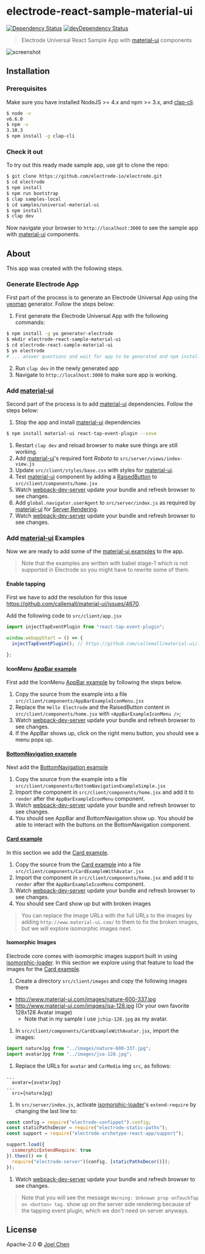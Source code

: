 # electrode-react-sample-material-ui

[![Dependency Status][daviddm-image]][daviddm-url] [![devDependency Status][daviddm-dev-image]][daviddm-dev-url]

> Electrode Universal React Sample App with [material-ui] components

![screenshot][screenshot]

## Installation

### Prerequisites

Make sure you have installed NodeJS >= 4.x and npm >= 3.x, and [clap-cli].

```bash
$ node -v
v6.6.0
$ npm -v
3.10.3
$ npm install -g clap-cli
```

### Check it out

To try out this ready made sample app, use git to clone the repo:

```sh
$ git clone https://github.com/electrode-io/electrode.git
$ cd electrode
$ npm install
$ npm run bootstrap
$ clap samples-local
$ cd samples/universal-material-ui
$ npm install
$ clap dev
```

Now navigate your browser to `http://localhost:3000` to see the sample app with [material-ui] components.

## About

This app was created with the following steps.


### Generate Electrode App

First part of the process is to generate an Electrode Universal App using the [yeoman] generator.  Follow the steps below:

1. First generate the Electrode Universal App with the following commands:

```bash
$ npm install -g yo generator-electrode
$ mkdir electrode-react-sample-material-ui
$ cd electrode-react-sample-material-ui
$ yo electrode
# ... answer questions and wait for app to be generated and npm install completed ...
```

2. Run `clap dev` in the newly generated app
3. Navigate to `http://localhost:3000` to make sure app is working.

### Add [material-ui]

Second part of the process is to add [material-ui] dependencies.  Follow the steps below:

1. Stop the app and install [material-ui] dependencies

```bash
$ npm install material-ui react-tap-event-plugin --save
```

1. Restart `clap dev` and reload browser to make sure things are still working.
1. Add [material-ui]'s required font *Roboto* to `src/server/views/index-view.js`
1. Update `src/client/styles/base.css` with styles for [material-ui].
1. Test [material-ui] component by adding a [RaisedButton] to `src/client/components/home.jsx`
1. Watch [webpack-dev-server] update your bundle and refresh browser to see changes.
1. Add `global.navigator.userAgent` to `src/server/index.js` as required by [material-ui] for [Server Rendering].
1. Watch [webpack-dev-server] update your bundle and refresh browser to see changes.

### Add [material-ui] Examples

Now we are ready to add some of the [material-ui examples] to the app.  

> Note that the examples are written with babel stage-1 which is not supported in Electrode so you might have to rewrite some of them.

#### Enable tapping

First we have to add the resolution for this issue https://github.com/callemall/material-ui/issues/4670.

Add the following code to `src/client/app.jsx`

```js
import injectTapEventPlugin from "react-tap-event-plugin";

window.webappStart = () => {
  injectTapEventPlugin(); // https://github.com/callemall/material-ui/issues/4670

};
```

#### IconMenu [AppBar example]

First add the IconMenu [AppBar example] by following the steps below.

1. Copy the source from the example into a file `src/client/components/AppBarExampleIconMenu.jsx`
2. Replace the `Hello Electrode` and the RaisedButton content in `src/client/components/home.jsx` with `<AppBarExampleIconMenu />`;
3. Watch [webpack-dev-server] update your bundle and refresh browser to see changes.
4. If the AppBar shows up, click on the right menu button, you should see a menu pops up.

#### [BottomNavigation example]

Next add the [BottomNavigation example]

1. Copy the source from the example into a file `src/client/components/BottomNavigationExampleSimple.jsx`
2. Import the component in `src/client/components/home.jsx` and add it to `render` after the `AppBarExampleIconMenu` component.
3. Watch [webpack-dev-server] update your bundle and refresh browser to see changes.
4. You should see AppBar and BottomNavigation show up.  You should be able to interact with the buttons on the BottomNavigation component.

#### [Card example]

In this section we add the [Card example].

1. Copy the source from the [Card example] into a file `src/client/components/CardExampleWithAvatar.jsx`
2. Import the component in `src/client/components/home.jsx` and add it to `render` after the `AppBarExampleIconMenu` component.
3. Watch [webpack-dev-server] update your bundle and refresh browser to see changes.
4. You should see Card show up but with broken images

> You can replace the image URLs with the full URLs to the images by adding `http://www.material-ui.com/` to them to fix the broken images, but we will explore isomorphic images next.

#### Isomorphic Images

Electrode core comes with isomorphic images support built in using [isomorphic-loader].  In this section we explore using that feature to load the images for the [Card example].

1. Create a directory `src/client/images` and copy the following images there
  - http://www.material-ui.com/images/nature-600-337.jpg
  - http://www.material-ui.com/images/jsa-128.jpg (Or your own favorite 128x128 Avatar image)
    - Note that in my sample I use `jchip-128.jpg` as my avatar.
1. In `src/client/components/CardExampleWithAvatar.jsx`, import the images:

  ```js
  import natureJpg from "../images/nature-600-337.jpg";
  import avatarJpg from "../images/jsa-128.jpg";
  ```

1. Replace the URLs for `avatar` and `CarMedia` img `src`, as follows:

```
...
  avatar={avatarJpg}
...
  src={natureJpg}
```

1. In `src/server/index.js`, activate [isomorphic-loader]'s `extend-require` by changing the last line to:

```js
const config = require("electrode-confippet").config;
const staticPathsDecor = require("electrode-static-paths");
const support = require("electrode-archetype-react-app/support");

support.load({
  isomorphicExtendRequire: true
}).then(() => {
  require("electrode-server")(config, [staticPathsDecor()]);
});

```

1. Watch [webpack-dev-server] update your bundle and refresh browser to see changes.

> Note that you will see the message `Warning: Unknown prop onTouchTap on <button> tag.` show up on the server side rendering because of the tapping event plugin, which we don't need on server anyways.

## License

Apache-2.0 © [Joel Chen](https://github.com/jchip)

[daviddm-image]: https://david-dm.org/electrode-io/electrode/status.svg?path=samples/universal-material-ui
[daviddm-url]: https://david-dm.org/electrode-io/electrode?path=samples/universal-material-ui
[daviddm-dev-image]:https://david-dm.org/electrode-io/electrode/dev-status.svg?path=samples/universal-material-ui
[daviddm-dev-url]:https://david-dm.org/electrode-io/electrode?path=samples/universal-material-ui?type-dev
[material-ui]: http://www.material-ui.com/
[RaisedButton]: http://www.material-ui.com/#/components/raised-button
[webpack-dev-server]: https://webpack.github.io/docs/webpack-dev-server.html
[Server Rendering]: http://www.material-ui.com/#/get-started/server-rendering
[clap-cli]: https://www.npmjs.com/package/clap-cli
[material-ui examples]: http://www.material-ui.com/#/components/app-bar
[AppBar example]:  http://www.material-ui.com/#/components/app-bar
[BottomNavigation example]: http://www.material-ui.com/#/components/bottom-navigation
[yeoman]: http://yeoman.io/
[Card example]: http://www.material-ui.com/#/components/card
[isomorphic-loader]: https://github.com/electrode-io/isomorphic-loader
[screenshot]: https://cloud.githubusercontent.com/assets/4782871/22477359/996f3d36-e79a-11e6-8d93-377b1ad1f2f3.png
